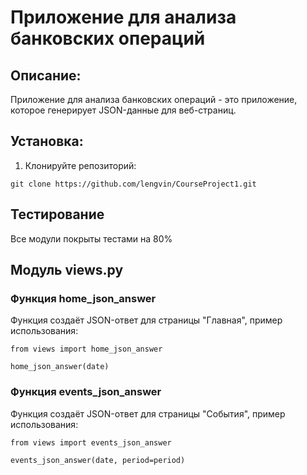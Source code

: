 # Приложение для анализа банковских операций

## Описание:

Приложение для анализа банковских операций - это приложение, которое генерирует JSON-данные для веб-страниц.

## Установка:

1. Клонируйте репозиторий:
```
git clone https://github.com/lengvin/CourseProject1.git
```

## Тестирование

Все модули покрыты тестами на 80%


## Модуль views.py

### Функция home_json_answer

Функция создаёт JSON-ответ для страницы "Главная", пример использования:
```
from views import home_json_answer

home_json_answer(date)
```

### Функция events_json_answer

Функция создаёт JSON-ответ для страницы "События", пример использования:
```
from views import events_json_answer

events_json_answer(date, period=period)
```

